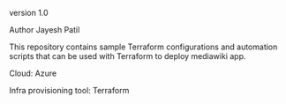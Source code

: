 version 1.0

Author Jayesh Patil

This repository contains sample Terraform configurations and automation scripts that can be used with Terraform to deploy mediawiki app.

Cloud: Azure

Infra provisioning tool: Terraform

